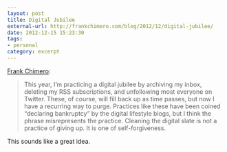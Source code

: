 ```yaml
---
layout: post
title: Digital Jubilee
external-url: http://frankchimero.com/blog/2012/12/digital-jubilee/
date: 2012-12-15 15:23:30
tags:
- personal
category: excerpt
---
```

[Frank Chimero](http://frankchimero.com/blog/2012/12/digital-jubilee/):

> This year, I’m practicing a digital jubilee by archiving my inbox, deleting my RSS subscriptions, and unfollowing most everyone on Twitter. These, of course, will fill back up as time passes, but now I have a recurring way to purge. Practices like these have been coined “declaring bankruptcy” by the digital lifestyle blogs, but I think the phrase misrepresents the practice. Cleaning the digital slate is not a practice of giving up. It is one of self-forgiveness.

This sounds like a great idea.